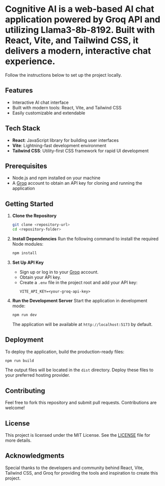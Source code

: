 # Cognitive AI is a web-based AI chat application powered by Groq API and utilizing Llama3-8b-8192. Built with React, Vite, and Tailwind CSS, it delivers a modern, interactive chat experience. 

Follow the instructions below to set up the project locally.

## Features
- Interactive AI chat interface
- Built with modern tools: React, Vite, and Tailwind CSS
- Easily customizable and extendable

## Tech Stack
- **React**: JavaScript library for building user interfaces
- **Vite**: Lightning-fast development environment
- **Tailwind CSS**: Utility-first CSS framework for rapid UI development

## Prerequisites
- Node.js and npm installed on your machine
- A [Groq](https://www.groq.com) account to obtain an API key for cloning and running the application

## Getting Started

1. **Clone the Repository**
   ```bash
   git clone <repository-url>
   cd <repository-folder>
   ```

2. **Install Dependencies**
   Run the following command to install the required Node modules:
   ```bash
   npm install
   ```

3. **Set Up API Key**
   - Sign up or log in to your [Groq](https://www.groq.com) account.
   - Obtain your API key.
   - Create a `.env` file in the project root and add your API key:
     ```env
     VITE_API_KEY=<your-groq-api-key>
     ```

4. **Run the Development Server**
   Start the application in development mode:
   ```bash
   npm run dev
   ```
   The application will be available at `http://localhost:5173` by default.

## Deployment
To deploy the application, build the production-ready files:
```bash
npm run build
```
The output files will be located in the `dist` directory. Deploy these files to your preferred hosting provider.

## Contributing
Feel free to fork this repository and submit pull requests. Contributions are welcome!

## License
This project is licensed under the MIT License. See the [LICENSE](LICENSE) file for more details.

## Acknowledgments
Special thanks to the developers and community behind React, Vite, Tailwind CSS, and Groq for providing the tools and inspiration to create this project.
